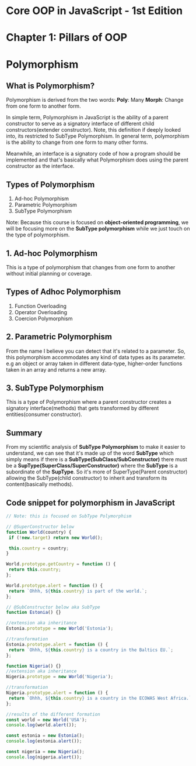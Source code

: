 # Core OOP in JavaScript - 1st Edition

# Chapter 1: Pillars of OOP

# Polymorphism

## What is Polymorphism?

Polymorphism is derived from the two words:
**Poly**: Many
**Morph**: Change from one form to another form.

In simple term, Polymorphism in JavaScript is the ability of a parent constructor to serve as a signatory interface of different child constructors(extender constructor). Note, this definition if deeply looked into, its restricted to SubType Polymorphism. In general term, polymorphism is the ability to change from one form to many other forms.

Meanwhile, an interface is a signatory code of how a program should be implemented and that's basically what Polymorphism does using the parent constructor as the interface.

## Types of Polymorphism

1. Ad-hoc Polymorphism
2. Parametric Polymorphism
3. SubType Polymorphism

Note: Because this course is focused on **object-oriented programming**, we will be focusing more on the **SubType polymorphism** while we just touch on the type of polymorphism.

## 1. Ad-hoc Polymorphism

This is a type of polymorphism that changes from one form to another without initial planning or coverage.

## Types of Adhoc Polymorphism

1. Function Overloading
2. Operator Overloading
3. Coercion Polymorphism

## 2. Parametric Polymorphism

From the name I believe you can detect that it's related to a parameter. So, this polymorphism accommodates any kind of data types as its parameter. e.g an object or array taken in different data-type, higher-order functions taken in an array and returns a new array.

## 3. SubType Polymorphism

This is a type of Polymorphism where a parent constructor creates a signatory interface(methods) that gets transformed by different entities(consumer constructor).

## Summary

From my scientific analysis of **SubType Polymorphism** to make it easier to understand, we can see that it's made up of the word **SubType** which simply means if there is a **SubType(SubClass/SubConstructor)** there must be a **SupType(SuperClass/SuperConstructor)** where the **SubType** is a subordinate of the **SupType**. So it's more of SuperType(Parent constructor) allowing the SubType(child constructor) to inherit and transform its content(basically methods).

## Code snippet for polymorphism in JavaScript

```js
// Note: this is focused on SubType Polymorphism

// @SuperConstructor below
function World(country) {
 if (!new.target) return new World();

 this.country = country;
}

World.prototype.getCountry = function () {
 return this.country;
};

World.prototype.alert = function () {
 return `Ohhh, ${this.country} is part of the world.`;
};

// @SubConstructor below aka SubType
function Estonia() {}

//extension aka inheritance
Estonia.prototype = new World('Estonia');

//transformation
Estonia.prototype.alert = function () {
 return `Ohhh, ${this.country} is a country in the Baltics EU.`;
};

function Nigeria() {}
//extension aka inheritance
Nigeria.prototype = new World('Nigeria');

//transformation
Nigeria.prototype.alert = function () {
 return `Ohhh, ${this.country} is a country in the ECOWAS West Africa.`;
};

//results of the different formation
const world = new World('USA');
console.log(world.alert());

const estonia = new Estonia();
console.log(estonia.alert());

const nigeria = new Nigeria();
console.log(nigeria.alert());

```
